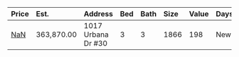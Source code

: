 | Price                                                                                     | Est.       | Address            | Bed | Bath | Size | Value | Days | Lot  | Year | HOA | Open |
| :---------------------------------------------------------------------------------------- | :--------- | :----------------- | :-- | :--- | :--- | :---- | :--- | :--- | :--- | :-- | :--- |
| [NaN](https://www.movoto.com/home/1017-urbana-dr-apt-30-morrisville-nc-27560-413_2339221) | 363,870.00 | 1017 Urbana Dr #30 | 3   | 3    | 1866 | 198   | New  | 2526 | 2020 | 90  |      |